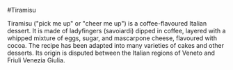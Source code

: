 #Tiramisu

Tiramisu ("pick me up" or "cheer me up") is a coffee-flavoured Italian dessert. It is made of ladyfingers (savoiardi) dipped in coffee, layered with a whipped mixture of eggs, sugar, and mascarpone cheese, flavoured with cocoa. The recipe has been adapted into many varieties of cakes and other desserts. Its origin is disputed between the Italian regions of Veneto and Friuli Venezia Giulia. 